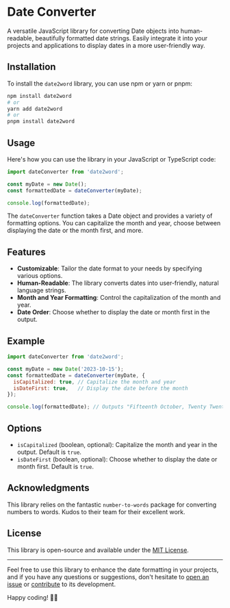 # Date Converter

A versatile JavaScript library for converting Date objects into human-readable, beautifully formatted date strings. Easily integrate it into your projects and applications to display dates in a more user-friendly way.

## Installation

To install the `date2word` library, you can use npm or yarn or pnpm:

```bash
npm install date2word
# or
yarn add date2word
# or
pnpm install date2word
```

## Usage

Here's how you can use the library in your JavaScript or TypeScript code:

```javascript
import dateConverter from 'date2word';

const myDate = new Date();
const formattedDate = dateConverter(myDate);

console.log(formattedDate);
```

The `dateConverter` function takes a Date object and provides a variety of formatting options. You can capitalize the month and year, choose between displaying the date or the month first, and more.

## Features

- **Customizable**: Tailor the date format to your needs by specifying various options.
- **Human-Readable**: The library converts dates into user-friendly, natural language strings.
- **Month and Year Formatting**: Control the capitalization of the month and year.
- **Date Order**: Choose whether to display the date or month first in the output.

## Example

```javascript
import dateConverter from 'date2word';

const myDate = new Date('2023-10-15');
const formattedDate = dateConverter(myDate, {
  isCapitalized: true, // Capitalize the month and year
  isDateFirst: true,   // Display the date before the month
});

console.log(formattedDate); // Outputs "Fifteenth October, Twenty Twenty-Three"
```

## Options

- `isCapitalized` (boolean, optional): Capitalize the month and year in the output. Default is `true`.
- `isDateFirst` (boolean, optional): Choose whether to display the date or month first. Default is `true`.

## Acknowledgments

This library relies on the fantastic `number-to-words` package for converting numbers to words. Kudos to their team for their excellent work.

## License

This library is open-source and available under the [MIT License](LICENSE).

---

Feel free to use this library to enhance the date formatting in your projects, and if you have any questions or suggestions, don't hesitate to [open an issue](https://github.com/nexisltd/date2word/issues) or [contribute](https://github.com/nexisltd/date2word/pulls) to its development.

Happy coding! 📅🚀
